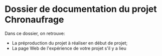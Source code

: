 # Dossier de documentation du projet Chronaufrage
Dans ce dossier, on retrouve:

* La préproduction du projet à réaliser en début de projet;
* La page Web de l'expérience de votre projet s'il y a lieu

